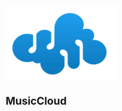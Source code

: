 <img src="./MusicCloud/WebContent/resources/image/mainlogo.png" width="300" height="200"/>
<!-- Heading -->
<h1> MusicCloud</h1>

